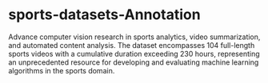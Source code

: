 # sports-datasets-Annotation
Advance computer vision research in sports analytics, video summarization, and automated content analysis. The dataset encompasses 104 full-length sports videos with a cumulative duration exceeding 230 hours, representing an unprecedented resource for developing and evaluating machine learning algorithms in the sports domain.

